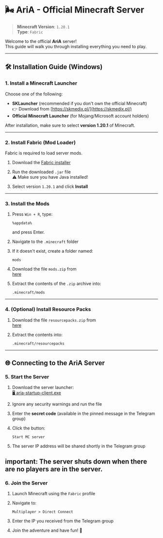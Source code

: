 # 🌬️ AriA - Official Minecraft Server

> **Minecraft Version**: `1.20.1`  
> **Type**: `Fabric`

Welcome to the official **AriA** server!  
This guide will walk you through installing everything you need to play.

---

## 🛠️ Installation Guide (Windows)

### 1. Install a Minecraft Launcher

Choose one of the following:

- **SKLauncher** (recommended if you don't own the official Minecraft)  
  👉 Download from [https://skmedix.pl/](https://skmedix.pl/)
- **Official Minecraft Launcher** (for Mojang/Microsoft account holders)

After installation, make sure to select **version 1.20.1** of Minecraft.

---

### 2. Install Fabric (Mod Loader)

Fabric is required to load server mods.

1. Download the [Fabric installer](https://maven.fabricmc.net/net/fabricmc/fabric-installer/1.0.3/fabric-installer-1.0.3.jar)

2. Run the downloaded `.jar` file  
   ⚠️ Make sure you have Java installed!

3. Select version `1.20.1` and click **Install**

---

### 3. Install the Mods

1. Press `Win + R`, type:

   ```
   %appdata%
   ```

   and press Enter.

2. Navigate to the `.minecraft` folder

3. If it doesn't exist, create a folder named:

   ```
   mods
   ```

4. Download the file `mods.zip` from  
   [here](https://1drv.ms/f/c/065897bd642782c8/EjrP1DBPqGpLsBY0MtgaA4QBK0Mirq6CyuJGV2kWlkpRyw?e=64qIxT)

5. Extract the contents of the `.zip` archive into:

   ```
   .minecraft/mods
   ```

---

### 4. (Optional) Install Resource Packs

1. Download the file `resourcepacks.zip` from  
   [here](https://1drv.ms/f/c/065897bd642782c8/EjrP1DBPqGpLsBY0MtgaA4QBK0Mirq6CyuJGV2kWlkpRyw?e=64qIxT)

2. Extract the contents into:

   ```
   .minecraft/resourcepacks
   ```

---

## 🌐 Connecting to the AriA Server

### 5. Start the Server

1. Download the server launcher:  
   [🖥️ aria-startup-client.exe](https://github.com/eugenio-guarino/aria-minecraft-server-windows-client/releases/download/v2.0/aria-startup-client.exe)

2. Ignore any security warnings and run the file

3. Enter the **secret code** (available in the pinned message in the Telegram group)

4. Click the button:

   ```
   Start MC server
   ```

5. The server IP address will be shared shortly in the Telegram group

important: The server shuts down when there are no players are in the server.
---

### 6. Join the Server

1. Launch Minecraft using the `Fabric` profile

2. Navigate to:

   ```
   Multiplayer > Direct Connect
   ```

3. Enter the IP you received from the Telegram group

4. Join the adventure and have fun! 🚀